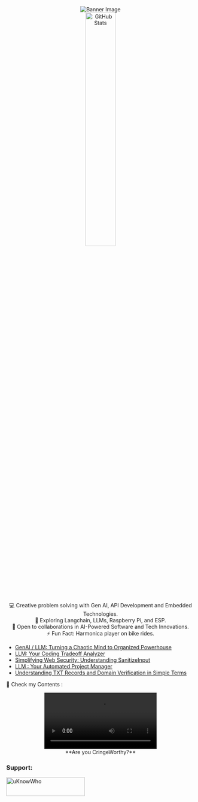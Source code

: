 <div align="center">
  <img src="https://github.com/mdabir1203/mdabir1203/assets/66947064/dc33981c-00bf-42e4-a644-06d63ecc16d7" alt="Banner Image" />
  
</div>

<div align="center">
  <img src="https://streak-stats.demolab.com?user=mdabir1203&theme=monokai-metallian&hide_border=true&border_radius=3&locale=de&date_format=M%20j%5B%2C%20Y%5D&mode=weekly" alt="GitHub Stats" width="40%" height="40%" />
</div>

<p style="text-align: center;">
💻 Creative problem solving with Gen AI, API Development and Embedded Technologies.<br>
🌱 Exploring Langchain, LLMs, Raspberry Pi, and ESP.<br>
🚀 Open to collaborations in AI-Powered Software and Tech Innovations.<br>
⚡ Fun Fact: Harmonica player on bike rides. 
</p>



<div align="center">
<a-plane
 rotation="-90 0 0"
 width="0.2"
 height="0.2"
 src="./arrow.png"
 material="transparent:true;"
></a-plane>
</div>

<!-- BLOG-POST-LIST:START -->
- [GenAI / LLM: Turning a Chaotic Mind to Organized Powerhouse](https://medium.com/@md.abir1203/genai-llm-turning-a-chaotic-mind-to-organized-powerhouse-0b535f38d8eb?source=rss-b62bf3bb75c7------2)
- [LLM: Your Coding Tradeoff Analyzer](https://medium.com/@md.abir1203/llm-your-coding-tradeoff-analyzer-6293a136544a?source=rss-b62bf3bb75c7------2)
- [Simplifying Web Security: Understanding SanitizeInput](https://medium.com/@md.abir1203/simplifying-web-security-understanding-sanitizeinput-22aa54eeb2c6?source=rss-b62bf3bb75c7------2)
- [LLM : Your Automated Project Manager](https://medium.com/@md.abir1203/llm-your-automated-project-manager-89b43b6588a3?source=rss-b62bf3bb75c7------2)
- [Understanding TXT Records and Domain Verification in Simple Terms](https://medium.com/@md.abir1203/understanding-txt-records-and-domain-verification-in-simple-terms-a34c88d28b1f?source=rss-b62bf3bb75c7------2)
<!-- BLOG-POST-LIST:END -->


👀 Check my Contents :


<div align="center">
  <figure>
    <video src="https://github.com/mdabir1203/mdabir1203/assets/66947064/0d8e4dda-c4e2-48d7-b74f-ffedb2a30377" controls alt="Are you CringeWorthy?">
      <p>Your browser does not support the video tag.</p>
    </video>
    <figcaption>**Are you CringeWorthy?**</figcaption>
  </figure>
</div>




**<h3 align="left">Support:</h3>**
<p><a href="https://www.buymeacoffee.com/uKnowWho"> <img align="left" src="https://cdn.buymeacoffee.com/buttons/v2/default-yellow.png" height="50" width="210" alt="uKnowWho" /></a></p><br><br>
